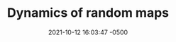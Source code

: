 ---
layout: project
title:  Dynamics of random maps
date:   2021-10-12 16:03:47 -0500
categories: code
tags: [code]
attributes: 
image: /sketch/diffeos/Examples/fluer_de_lis.gif
sketch-link: /sketch/diffeos
pageHasContent: false
summary: An illustration of dynamics of a random map from the plane to itself. It plots the trajectories of a few random points, showing where and how they accumulate. The map is periodically modulating perlin noise. As the map changes, you can see all sorts of bifurcations and dynamic effects. Here are some more [examples](https://twitter.com/chessapigbay/status/1448164156713078785), and a little more [context](https://twitter.com/chessapigbay/status/1448151992426172416)
---
